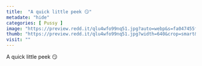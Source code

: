 ```yaml
---
title:  "A quick little peek 😏"
metadate: "hide"
categories: [ Pussy ]
image: "https://preview.redd.it/qlu4wfo99nq51.jpg?auto=webp&s=fa047455fa5e1fb502a492274e553571ab536684"
thumb: "https://preview.redd.it/qlu4wfo99nq51.jpg?width=640&crop=smart&auto=webp&s=c2b8d5263bce97c548cb9dd3bc31bcf32148b015"
visit: ""
---
```

A quick little peek 😏

